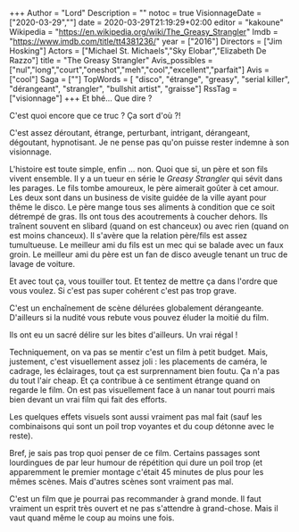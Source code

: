 +++
Author = "Lord"
Description = ""
notoc = true
VisionnageDate = ["2020-03-29",""]
date = 2020-03-29T21:19:29+02:00
editor = "kakoune"
Wikipedia = "https://en.wikipedia.org/wiki/The_Greasy_Strangler"
Imdb = "https://www.imdb.com/title/tt4381236/"
year = ["2016"]
Directors = ["Jim Hosking"]
Actors = ["Michael St. Michaels","Sky Elobar","Elizabeth De Razzo"]
title = "The Greasy Strangler"
Avis_possibles = ["nul","long","court","oneshot","meh","cool","excellent","parfait"]
Avis = ["cool"] 
Saga = [""]
TopWords = [ "disco", "étrange", "greasy", "serial killer", "dérangeant", "strangler", "bullshit artist", "graisse"]
RssTag = ["visionnage"]
+++
Et bhé…
Que dire ?

C'est quoi encore que ce truc ?
Ça sort d'où ?!

C'est assez déroutant, étrange, perturbant, intrigant, dérangeant, dégoutant, hypnotisant.
Je ne pense pas qu'on puisse rester indemne à son visionnage.

L'histoire est toute simple, enfin … non.
Quoi que si, un père et son fils vivent ensemble.
Il y a un tueur en série le *Greasy Strangler* qui sévit dans les parages.
Le fils tombe amoureux, le père aimerait goûter à cet amour.
Les deux sont dans un business de visite guidée de la ville ayant pour thême le disco.
Le père mange tous ses aliments à condition que ce soit détrempé de gras.
Ils ont tous des acoutrements à coucher dehors.
Ils traînent souvent en slibard (quand on est chanceux) ou avec rien (quand on est moins chanceux).
Il s'avère que la relation père/fils est assez tumultueuse.
Le meilleur ami du fils est un mec qui se balade avec un faux groin.
Le meilleur ami du père est un fan de disco aveugle tenant un truc de lavage de voiture.

Et avec tout ça, vous touiller tout.
Et tentez de mettre ça dans l'ordre que vous voulez.
Si c'est pas super cohérent c'est pas trop grave.

C'est un enchaînement de scène délurées globalement dérangeante.
D'ailleurs si la nudité vous rebute vous pouvez éluder la moitié du film.

Ils ont eu un sacré délire sur les bites d'ailleurs.
Un vrai régal !

Techniquement, on va pas se mentir c'est un film à petit budget.
Mais, justement, c'est visuellement assez joli : les placements de caméra, le cadrage, les éclairages, tout ça est surprennament bien foutu.
Ça n'a pas du tout l'air cheap.
Et ça contribue à ce sentiment étrange quand on regarde le film.
On est pas visuellement face à un nanar tout pourri mais bien devant un vrai film qui fait des efforts.

Les quelques effets visuels sont aussi vraiment pas mal fait (sauf les combinaisons qui sont un poil trop voyantes et du coup détonne avec le reste).

Bref, je sais pas trop quoi penser de ce film.
Certains passages sont lourdingues de par leur humour de répétition qui dure un poil trop (et apparemment le premier montage c'était 45 minutes de plus pour les mêmes scènes.
Mais d'autres scènes sont vraiment pas mal.

C'est un film que je pourrai pas recommander à grand monde.
Il faut vraiment un esprit très ouvert et ne pas s'attendre à grand-chose.
Mais il vaut quand même le coup au moins une fois.
